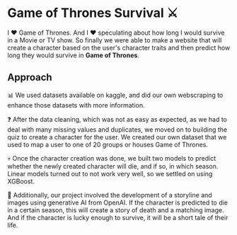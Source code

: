 # Game of Thrones Survival ⚔️

I ♥️ Game of Thrones. And I ♥️ speculating about how long I would survive in a Movie or TV show. So finally we were able to make a website that will create a character based on the user's character traits and then predict how long they would survive in **Game of Thrones**.

## Approach
📊 We used datasets available on kaggle, and did our own webscraping to enhance those datasets with more information.

❓ After the data cleaning, which was not as easy as expected, as we had to deal with many missing values and duplicates, we moved on to building the quiz to create a character for the user. We created our own dataset that we used to map a user to one of 20 groups or houses Game of Thrones.

💀 Once the character creation was done, we built two models to predict whether the newly created character will die, and if so, in which season. Linear models turned out to not work very well, so we settled on using XGBoost.

📜 Additionally, our project involved the development of a storyline and images using generative AI from OpenAI. If the character is predicted to die in a certain season, this will create a story of death and a matching image. And if the character is lucky enough to survive, it will be a short tale of their life.
